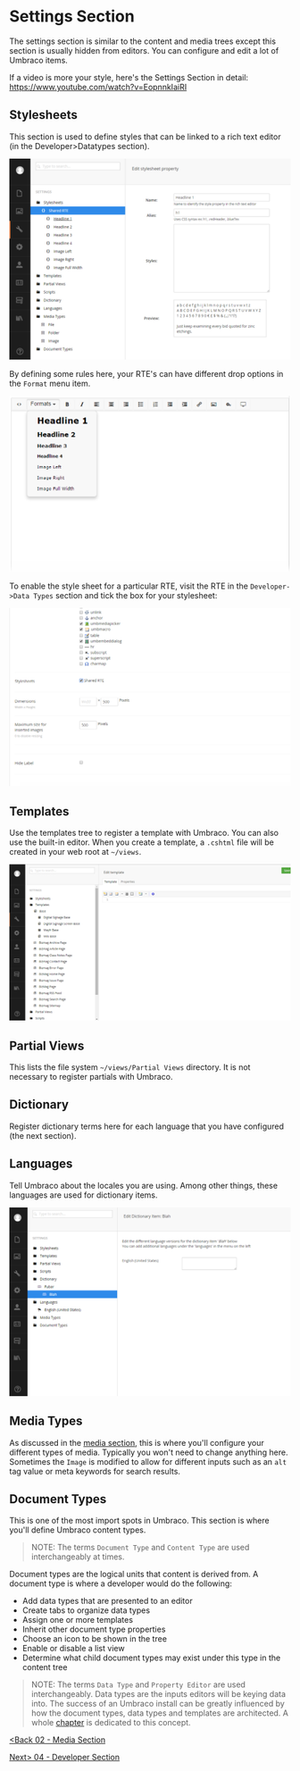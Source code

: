 # Settings Section

The settings section is similar to the content and media trees except this section is usually hidden from editors.  You can configure and edit a lot of Umbraco items.

If a video is more your style, here's the Settings Section in detail: https://www.youtube.com/watch?v=EopnnkIaiRI

## Stylesheets

This section is used to define styles that can be linked to a rich text editor (in the Developer>Datatypes section).

![stylesheets](assets/settings-stylesheets.png)

By defining some rules here, your RTE's can have different drop options in the `Format` menu item.

![rte formats](assets/rte-formats.png)

To enable the style sheet for a particular RTE, visit the RTE in the `Developer->Data Types` section and tick the box for your stylesheet:

![rte-styles](assets/rte-styles.png)

## Templates

Use the templates tree to register a template with Umbraco.  You can also use the built-in editor.  When you create a template, a `.cshtml` file will be created in your web root at `~/views`.

![templates](assets/settings-templates.png)

## Partial Views

This lists the file system `~/views/Partial Views` directory.  It is not necessary to register partials with Umbraco.

## Dictionary

Register dictionary terms here for each language that you have configured (the next section).

## Languages

Tell Umbraco about the locales you are using.  Among other things, these languages are used for dictionary items.

![dictionary](assets/settings-dictionary.png)

## Media Types

As discussed in the [media section](02%20-%20Media%20Section.md), this is where you'll configure your different types of media.  Typically you won't need to change anything here.  Sometimes the `Image` is modified to allow for different inputs such as an `alt` tag value or meta keywords for search results.

## Document Types

This is one of the most import spots in Umbraco.  This section is where you'll define Umbraco content types.

>NOTE: The terms `Document Type` and `Content Type` are used interchangeably at times.

Document types are the logical units that content is derived from.  A document type is where a developer would do the following:

* Add data types that are presented to an editor
* Create tabs to organize data types
* Assign one or more templates
* Inherit other document type properties
* Choose an icon to be shown in the tree
* Enable or disable a list view
* Determine what child document types may exist under this type in the content tree

>NOTE: The terms `Data Type` and `Property Editor` are used interchangeably.  Data types are the inputs editors will be keying data into.
The success of an Umbraco install can be greatly influenced by how the document types, data types and templates are architected.  A whole [chapter](/Chapter%2003%20-%20Document%20Types,%20Templates%20and%20Data%20Types) is dedicated to this concept.

[<Back 02 - Media Section](02%20-%20Media%20Section.md)

[Next> 04 - Developer Section](04%20-%20Developer%20Section.md)
